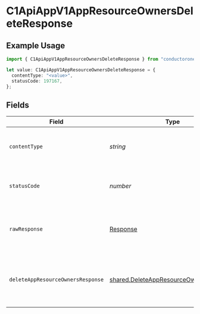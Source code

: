 # C1ApiAppV1AppResourceOwnersDeleteResponse

## Example Usage

```typescript
import { C1ApiAppV1AppResourceOwnersDeleteResponse } from "conductorone-sdk-typescript/sdk/models/operations";

let value: C1ApiAppV1AppResourceOwnersDeleteResponse = {
  contentType: "<value>",
  statusCode: 197167,
};
```

## Fields

| Field                                                                                                   | Type                                                                                                    | Required                                                                                                | Description                                                                                             |
| ------------------------------------------------------------------------------------------------------- | ------------------------------------------------------------------------------------------------------- | ------------------------------------------------------------------------------------------------------- | ------------------------------------------------------------------------------------------------------- |
| `contentType`                                                                                           | *string*                                                                                                | :heavy_check_mark:                                                                                      | HTTP response content type for this operation                                                           |
| `statusCode`                                                                                            | *number*                                                                                                | :heavy_check_mark:                                                                                      | HTTP response status code for this operation                                                            |
| `rawResponse`                                                                                           | [Response](https://developer.mozilla.org/en-US/docs/Web/API/Response)                                   | :heavy_check_mark:                                                                                      | Raw HTTP response; suitable for custom response parsing                                                 |
| `deleteAppResourceOwnersResponse`                                                                       | [shared.DeleteAppResourceOwnersResponse](../../../sdk/models/shared/deleteappresourceownersresponse.md) | :heavy_minus_sign:                                                                                      | the empty response message for deleting app resource owners.                                            |